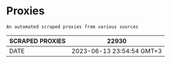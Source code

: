 # Proxies
    An automated scraped proxies from various sources

| SCRAPED PROXIES | 22930            |
|-----------------|---------------------------|
| DATE            | 2023-06-13 23:54:54 GMT+3          |